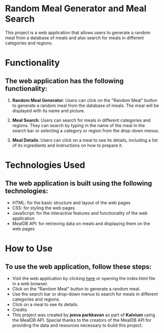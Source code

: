 # Random Meal Generator and Meal Search
This project is a web application that allows users to generate a random meal from a database of meals and also search for meals in different categories and regions.

# Functionality
## The web application has the following functionality:

1. **Random Meal Generator**: Users can click on the "Random Meal" button to generate a random meal from the database of meals. The meal will be displayed with its name and picture.

2. **Meal Search**: Users can search for meals in different categories and regions. They can search by typing in the name of the meal in the search bar or selecting a category or region from the drop-down menus.

3. **Meal Details**: Users can click on a meal to see its details, including a list of its ingredients and instructions on how to prepare it.

# Technologies Used
## The web application is built using the following technologies:

- HTML: for the basic structure and layout of the web pages
- CSS: for styling the web pages
- JavaScript: for the interactive features and functionality of the web application
- MealDB API: for retrieving data on meals and displaying them on the web pages

# How to Use
## To use the web application, follow these steps:

- Visit the web application by clicking [here](https://jeeva1429.github.io/random-meal-loader/ca_3_fewd/) or opening the index.html file in a web browser.
- Click on the "Random Meal" button to generate a random meal.
- Use the search bar or drop-down menus to search for meals in different categories and regions.
- Click on a meal to see its details.
- Credits
- This project was created by **jeeva parkkavan** as part of **Kalvium** using the MealDB API. Special thanks to the creators of the MealDB API for providing the data and resources necessary to build this project.
